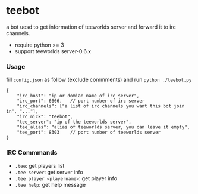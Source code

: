 # teebot
a bot uesd to get information of teeworlds server and forward it to irc channels.

* require python >= 3
* support teeworlds server-0.6.x

### Usage
fill `config.json` as follow (exclude commments) and run `python ./teebot.py`

    {
        "irc_host": "ip or domian name of irc server",
        "irc_port": 6666,   // port number of irc server
        "irc_channels": ["a list of irc channels you want this bot join in", "..."],
        "irc_nick": "teebot",
        "tee_server": "ip of the teeworlds server",
        "tee_alias": "alias of teeworlds server, you can leave it empty",
        "tee_port": 8303    // port number of teeworlds server
    }

### IRC Commmands
* `.tee`: get players list
* `.tee server`: get server info
* `.tee player <playername>`: get player info
* `.tee help`: get help message
